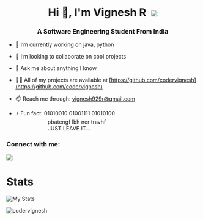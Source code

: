 <h1 align="center">Hi 👋, I'm Vignesh R &nbsp;<img align="center" src="https://img.icons8.com/color/48/000000/instagram-verification-badge.png"/></h1>  
<h3 align="center">A Software Engineering Student From India</h3>  

<!--
**codervignesh/codervignesh** is a ✨ _special_ ✨ repository because its `README.md` (this file) appears on your GitHub profile.

Here are some ideas to get you started:
-->
- 🔭 I’m currently working on java, python

<!--
- 🌱 I’m currently learning dart
-->

- 👯 I’m looking to collaborate on cool projects

- 💬 Ask me about anything I know

- 👨‍💻 All of my projects are available at [https://github.com/codervignesh](https://github.com/codervignesh)  

- 📫 Reach me through: vignesh929r@gmail.com

- ⚡ Fun fact: 01010010 01001111 01010100 <br /> 
&emsp;&emsp;&emsp;&emsp;&emsp;&emsp;pbatengf lbh ner travhf  
&emsp;&emsp;&emsp;&emsp;&emsp;&emsp;JUST LEAVE IT...

  
<p align="left">  
<h3 align="left">Connect with me:</h3>  
<a href="https://www.instagram.com/vignesh_r_/" target="blank"><img align="center" src="https://img.icons8.com/doodle/50/000000/instagram-new.png"/></a>  
</p>  

# Stats
![My Stats](https://github-readme-stats.vercel.app/api?username=codervignesh&show_icons=true&theme=radical)
 
<p><img align="left" src="https://github-readme-stats.vercel.app/api/top-langs/?username=codervignesh&layout=compact" alt="codervignesh" /></p>   

